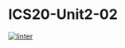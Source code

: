# ICS20-Unit2-02
[![linter](https://github.com/TemirlanAmerzhan/ICS20-Unit2-02/workflows/linter/badge.svg)](https://github.com/marketplace/actions/super-linter)
